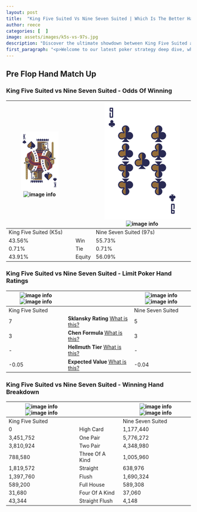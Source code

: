 ```yaml
---
layout: post
title:  "King Five Suited Vs Nine Seven Suited | Which Is The Better Hand In Poker? A Complete Guide"
author: reece
categories: [  ]
image: assets/images/k5s-vs-97s.jpg
description: "Discover the ultimate showdown between King Five Suited and Nine Seven Suited in poker! Uncover the odds, strategies, and scenarios where one hand triumphs over the other. Get ready to up your poker game with this thrilling analysis."
first_paragraph: "<p>Welcome to our latest poker strategy deep dive, where we're pitting two distinct hands against each other in a high-stakes showdown: King Five Suited vs Nine Seven Suited.</p><p>In the dynamic world of poker, every decision counts, and knowing which hand holds the upper hand is key to your success at the table.</p><p>In this article, we'll dissect these two hands, explore the scenarios where one dominates the other, and equip you with the knowledge to make strategic choices that can tip the odds in your favor.</p><p>Get ready to unravel the intriguing dynamics of these poker hands and elevate your game to new heights.</p>"
---
```




[comment]: # (sp0)

## Pre Flop Hand Match Up

<div class="table hand-ratings" markdown="1"> 



### King Five Suited vs Nine Seven Suited - Odds Of Winning


    
| ![image info](assets/images/hand1/K.png) ![image info](assets/images/hand1/5s.png) |  | ![image info](assets/images/hand2/9.png) ![image info](assets/images/hand2/7s.png) |
| -------- | -------- | -------- |
| King Five Suited (K5s) |  | Nine Seven Suited (97s) |
| 43.56% | Win | 55.73% |
| 0.71% | Tie | 0.71% |
| 43.91% | Equity | 56.09% |




[comment]: # (sp1)



### King Five Suited vs Nine Seven Suited - Limit Poker Hand Ratings


    
| ![image info](https://www.riverpairs.com/assets/images/hand1/K.png) ![image info](https://www.riverpairs.com/assets/images/hand1/5s.png) |  | ![image info](https://www.riverpairs.com/assets/images/hand2/9.png) ![image info](https://www.riverpairs.com/assets/images/hand2/7s.png) |
| -------- | -------- | -------- |
| King Five Suited |  | Nine Seven Suited |
| 7 | **Sklansky Rating** [What is this?](/sklansky-rating-explained) | 5 |
| 3 | **Chen Formula** [What is this?](/chen-formula-explained) | 3 |
| - | **Hellmuth Tier** [What is this?](/Hellmuth-tier-explained) | - |
| -0.05 | **Expected Value** [What is this?](/expected-value-explained) | -0.04 |




[comment]: # (sp2)



### King Five Suited vs Nine Seven Suited - Winning Hand Breakdown


    
| ![image info](https://www.riverpairs.com/assets/images/hand1/K.png) ![image info](https://www.riverpairs.com/assets/images/hand1/5s.png) |  | ![image info](https://www.riverpairs.com/assets/images/hand2/9.png) ![image info](https://www.riverpairs.com/assets/images/hand2/7s.png) |
| -------- | -------- | -------- |
| King Five Suited |  | Nine Seven Suited |
| 0 | High Card | 1,177,440 |
| 3,451,752 | One Pair | 5,776,272 |
| 3,810,924 | Two Pair | 4,348,980 |
| 788,580 | Three Of A Kind | 1,005,960 |
| 1,819,572 | Straight | 638,976 |
| 1,397,760 | Flush | 1,690,324 |
| 589,200 | Full House | 589,308 |
| 31,680 | Four Of A Kind | 37,060 |
| 43,344 | Straight Flush | 4,148 |




[comment]: # (sp3)



</div>

[comment]: # (sp4)



[comment]: # (sp5)

